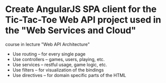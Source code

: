 # Create AngularJS SPA client for the Tic-Tac-Toe Web API project used in the "Web Services and Cloud" 
course in lecture "Web API Architecture"

* Use routing – for every single page
* Use controllers – games, users, playing, etc.
* Use services – restful usage, game logic, etc.
* Use filters – for visualization of the bindings
* Use directives – for domain specific parts of the HTML


